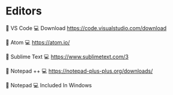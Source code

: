# Editors

:pencil: VS Code  :computer: Download https://code.visualstudio.com/download

:pencil: Atom  :computer: https://atom.io/

:pencil: Sublime Text :computer: https://www.sublimetext.com/3

:pencil: Notepad ++ :computer: https://notepad-plus-plus.org/downloads/

:pencil: Notepad :computer: Included In Windows
